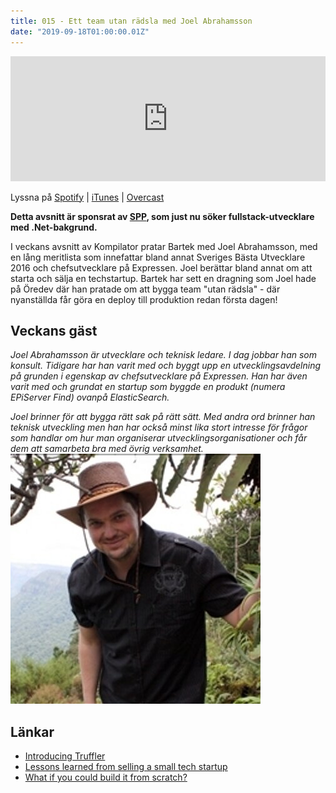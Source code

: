 ```yaml
---
title: 015 - Ett team utan rädsla med Joel Abrahamsson
date: "2019-09-18T01:00:00.01Z"
---
```


<iframe height="200px" width="100%" frameborder="no" scrolling="no" seamless src="https://player.simplecast.com/34a5bf2c-d30a-49b5-8322-5df3a6720c79?dark=false"></iframe>

Lyssna på [Spotify](https://open.spotify.com/episode/6J6ZngMt7iIIeWIm9Ri7hZ) | [iTunes](https://podcasts.apple.com/podcast/id1455198510) | [Overcast](https://overcast.fm/itunes1455198510/kompilator)

**Detta avsnitt är sponsrat av [SPP](https://kompilator.se/spp), som just nu söker fullstack-utvecklare med .Net-bakgrund.** 

I veckans avsnitt av Kompilator pratar Bartek med Joel Abrahamsson, med en lång meritlista som innefattar bland annat Sveriges Bästa Utvecklare 2016 och chefsutvecklare på Expressen. Joel berättar bland annat om att starta och sälja en techstartup. Bartek har sett en dragning som Joel hade på Öredev där han pratade om att bygga team "utan rädsla" - där nyanställda får göra en deploy till produktion redan första dagen!

## Veckans gäst
_Joel Abrahamsson är utvecklare och teknisk ledare. I dag jobbar han som konsult. Tidigare har han varit med och byggt upp en utvecklingsavdelning på grunden i egenskap av chefsutvecklare på Expressen. Han har även varit med och grundat en startup som byggde en produkt (numera EPiServer Find) ovanpå ElasticSearch._

_Joel brinner för att bygga rätt sak på rätt sätt. Med andra ord brinner han teknisk utveckling men han har också minst lika stort intresse för frågor som handlar om hur man organiserar utvecklingsorganisationer och får dem att samarbeta bra med övrig verksamhet._
![Bild på Joel Abrahamsson](./joel-abrahamsson.jpg)


## Länkar
* [Introducing Truffler](http://joelabrahamsson.com/introducing-truffler-advanced-search-made-easy/)
* [Lessons learned from selling a small tech startup](http://joelabrahamsson.com/lessons-learned-from-a-small-tech-startup/)
* [What if you could build it from scratch?](https://vimeo.com/191484977)